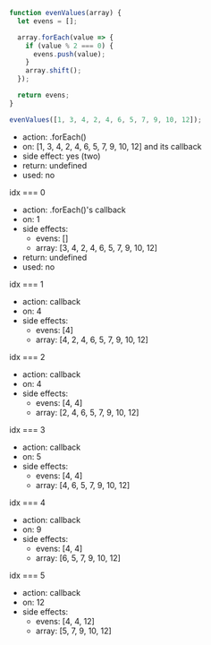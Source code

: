 ```javascript
function evenValues(array) {
  let evens = [];

  array.forEach(value => {
    if (value % 2 === 0) {
      evens.push(value);
    }
    array.shift();
  });

  return evens;
}

evenValues([1, 3, 4, 2, 4, 6, 5, 7, 9, 10, 12]);
```

- action: .forEach()
- on: [1, 3, 4, 2, 4, 6, 5, 7, 9, 10, 12] and its callback
- side effect: yes (two)
- return: undefined
- used: no

idx === 0
- action: .forEach()'s callback
- on: 1
- side effects:
  - evens: []
  - array: [3, 4, 2, 4, 6, 5, 7, 9, 10, 12]
- return: undefined
- used: no

idx === 1
- action: callback
- on: 4
- side effects:
  - evens: [4]
  - array: [4, 2, 4, 6, 5, 7, 9, 10, 12]

idx === 2
- action: callback
- on: 4
- side effects:
  - evens: [4, 4]
  - array: [2, 4, 6, 5, 7, 9, 10, 12]

idx === 3
- action: callback
- on: 5
- side effects:
  - evens: [4, 4]
  - array: [4, 6, 5, 7, 9, 10, 12]

idx === 4
- action: callback
- on: 9
- side effects:
  - evens: [4, 4]
  - array: [6, 5, 7, 9, 10, 12]

idx === 5
- action: callback
- on: 12
- side effects:
  - evens: [4, 4, 12]
  - array: [5, 7, 9, 10, 12]
